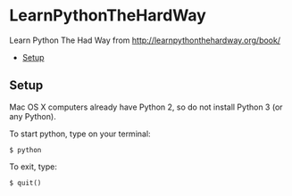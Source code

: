 # LearnPythonTheHardWay

Learn Python The Had Way from http://learnpythonthehardway.org/book/

* [Setup](#setup)

## Setup

Mac OS X computers already have Python 2, so do not install Python 3 (or any Python).

To start python, type on your terminal:

```
$ python
```

To exit, type:

```
$ quit()
```
